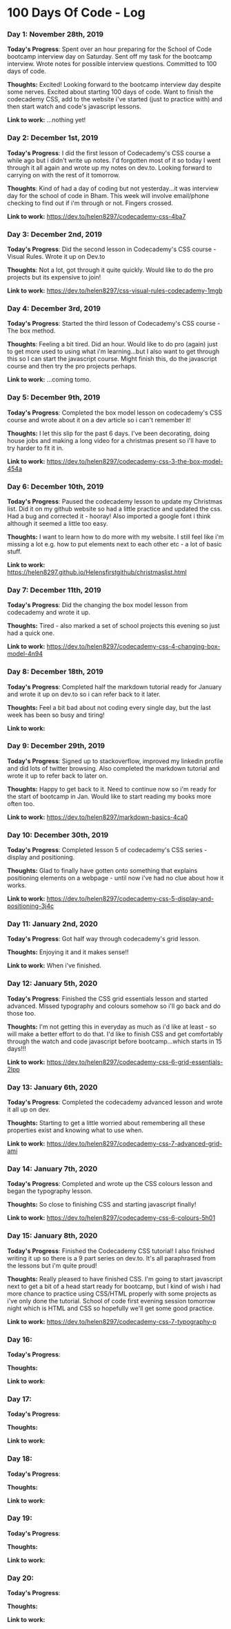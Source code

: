 # 100 Days Of Code - Log

### Day 1: November 28th, 2019

**Today's Progress**: Spent over an hour preparing for the School of Code bootcamp interview day on Saturday. Sent off my task for the bootcamp interview. Wrote notes for possible interview questions. Committed to 100 days of code.

**Thoughts:** Excited! Looking forward to the bootcamp interview day despite some nerves. Excited about starting 100 days of code. Want to finish the codecademy CSS, add to the website i've started (just to practice with) and then start watch and code's javascript lessons.

**Link to work:** ...nothing yet!


### Day 2: December 1st, 2019

**Today's Progress**: I did the first lesson of Codecademy's CSS course a while ago but i didn't write up notes. I'd forgotten most of it so today I went through it all again and wrote up my notes on dev.to. Looking forward to carrying on with the rest of it tomorrow. 

**Thoughts**: Kind of had a day of coding but not yesterday...it was interview day for the school of code in Bham. This week will involve email/phone checking to find out if i'm through or not. Fingers crossed. 

**Link to work:** https://dev.to/helen8297/codecademy-css-4ba7


### Day 3: December 2nd, 2019 

**Today's Progress**: Did the second lesson in Codecademy's CSS course - Visual Rules. Wrote it up on Dev.to

**Thoughts**: Not a lot, got through it quite quickly. Would like to do the pro projects but its expensive to join!

**Link to work:** https://dev.to/helen8297/css-visual-rules-codecademy-1mgb


### Day 4: December 3rd, 2019 

**Today's Progress**: Started the third lesson of Codecademy's CSS course - The box method. 

**Thoughts**: Feeling a bit tired. Did an hour. Would like to do pro (again) just to get more used to using what i'm learning...but I also want to get through this so I can start the javascript course. Might finish this, do the javascript course and then try the pro projects perhaps.

**Link to work:** ...coming tomo.


### Day 5: December 9th, 2019 

**Today's Progress**: Completed the box model lesson on codecademy's CSS course and wrote about it on a dev article so i can't remember it!

**Thoughts:** I let this slip for the past 6 days. I've been decorating, doing house jobs and making a long video for a christmas present so i'll have to try harder to fit it in. 

**Link to work:** https://dev.to/helen8297/codecademy-css-3-the-box-model-454a


### Day 6: December 10th, 2019

**Today's Progress**: Paused the codecademy lesson to update my Christmas list. Did it on my github website so had a little practice and updated the css. Had a bug and corrected it - hooray! Also imported a google font i think although it seemed a little too easy.

**Thoughts:**  I want to learn how to do more with my website. I still feel like i'm missing a lot e.g. how to put elements next to each other etc - a lot of basic stuff.

**Link to work:** https://helen8297.github.io/Helensfirstgithub/christmaslist.html



### Day 7: December 11th, 2019

**Today's Progress**: Did the changing the box model lesson from codecademy and wrote it up.

**Thoughts:**  Tired - also marked a set of school projects this evening so just had a quick one.

**Link to work:**  https://dev.to/helen8297/codecademy-css-4-changing-box-model-4n94




### Day 8: December 18th, 2019

**Today's Progress**: Completed half the markdown tutorial ready for January and wrote it up on dev.to so i can refer back to it later.

**Thoughts:**  Feel a bit bad about not coding every single day, but the last week has been so busy and tiring!

**Link to work:**




### Day 9: December 29th, 2019

**Today's Progress**: Signed up to stackoverflow, improved my linkedin profile and did lots of twitter browsing. Also completed the markdown tutorial and wrote it up to refer back to later on. 

**Thoughts:**  Happy to get back to it. Need to continue now so i'm ready for the start of bootcamp in Jan. Would like to start reading my books more often too. 

**Link to work:** https://dev.to/helen8297/markdown-basics-4ca0




### Day 10: December 30th, 2019

**Today's Progress**: Completed lesson 5 of codecademy's CSS series - display and positioning. 

**Thoughts:**  Glad to finally have gotten onto something that explains positioning elements on a webpage - until now i've had no clue about how it works. 

**Link to work:** https://dev.to/helen8297/codecademy-css-5-display-and-positioning-3j4c




### Day 11: January 2nd, 2020

**Today's Progress**: Got half way through codecademy's grid lesson.

**Thoughts:**  Enjoying it and it makes sense!!

**Link to work:** When i've finished.




### Day 12: January 5th, 2020

**Today's Progress**: Finished the CSS grid essentials lesson and started advanced. Missed typography and colours somehow so i'll go back and do those too. 

**Thoughts:**  I'm not getting this in everyday as much as i'd like at least - so will make a better effort to do that. I'd like to finish CSS and get comfortably through the watch and code javascript before bootcamp...which starts in 15 days!!!

**Link to work:** https://dev.to/helen8297/codecademy-css-6-grid-essentials-2lpp




### Day 13: January 6th, 2020

**Today's Progress**: Completed the codecademy advanced lesson and wrote it all up on dev.

**Thoughts:**  Starting to get a little worried about remembering all these properties exist and knowing what to use when. 

**Link to work:** https://dev.to/helen8297/codecademy-css-7-advanced-grid-ami



### Day 14: January 7th, 2020

**Today's Progress**: Completed and wrote up the CSS colours lesson and began the typography lesson.

**Thoughts:**  So close to finishing CSS and starting javascript finally!

**Link to work:** https://dev.to/helen8297/codecademy-css-6-colours-5h01



### Day 15: January 8th, 2020

**Today's Progress**: Finished the Codecademy CSS tutorial! I also finished writing it up so there is a 9 part series on dev.to. It's all paraphrased from the lessons but i'm quite proud!

**Thoughts:** Really pleased to have finished CSS. I'm going to start javascript next to get a bit of a head start ready for bootcamp, but I kind of wish i had more chance to practice using CSS/HTML properly with some projects as i've only done the tutorial. School of code first evening session tomorrow night which is HTML and CSS so hopefully we'll get some good practice.

**Link to work:** https://dev.to/helen8297/codecademy-css-7-typography-p



### Day 16: 

**Today's Progress**: 

**Thoughts:**  

**Link to work:**



### Day 17: 

**Today's Progress**: 

**Thoughts:**  

**Link to work:**



### Day 18: 

**Today's Progress**: 

**Thoughts:**  

**Link to work:**



### Day 19: 

**Today's Progress**: 

**Thoughts:**  

**Link to work:**



### Day 20: 

**Today's Progress**: 

**Thoughts:**  

**Link to work:**


